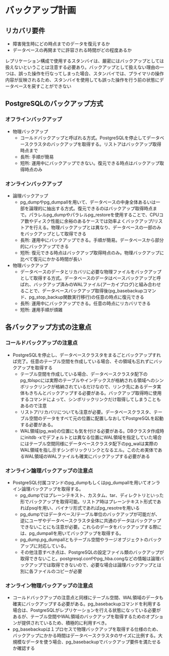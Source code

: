 # バックアップ計画

## リカバリ要件

- 障害発生時にどの時点までのデータを復元するか
- データベースの再開までに許容される時間がどの程度あるか

レプリケーション構成で使用するスタンバイは、厳密にはバックアップとしては扱えないということは注意する必要あり。バックアップとして扱えない理由の一つは、誤った操作を行なってしまった場合、スタンバイでは、プライマリの操作内容が反映されるため、スタンバイを使用しても誤った操作を行う前の状態にデータベースを戻すことができない

## PostgreSQLのバックアップ方式

### オフラインバックアップ

- 物理バックアップ
    - コールドバックアップと呼ばれる方式。PostgreSQLを停止してデータベースクラスタのバックアップを取得する。リストアはバックアップ取得時点まで
    - 長所: 手順が簡易
    - 短所: 運用中にバックアップできない。復元できる時点はバックアップ取得時点のみ

### オンラインバックアップ

- 論理バックアップ
    - pg_dumpやpg_dumpallを用いて、データベースの中身全体あるいは一部を論理的に抽出する方式。復元できるのはバックアップ取得時点まで。パラレルpg_dumpやパラレルpg_restoreを使用することで、CPUコア数やディスク性能に余裕のあるケースでは効率よくバックアップ/リストアを行える。物理バックアップとは異なり、データベースの一部のみをバックアップとして取得できる
    - 長所: 運用中にバックアップできる。手順が簡易。データベースから部分的にバックアップできる
    - 短所: 復元できる時点はバックアップ取得時点のみ。物理バックアップに比べて復元にかかる時間が長い
- 物理バックアップ
    - データベースのデータとリカバリに必要な物理ファイルをバックアップとして取得する方式。データベースのデータはベースバックアップと呼ばれ、バックアップ済みのWALファイル(アーカイブログ)と組み合わせることで、データベースバックアップ取得後(pg_basebackupコマンド、pg_stop_backup関数実行移行)の任意の時点に復元できる
    - 長所: 運用中にバックアップできる。任意の時点にリカバリできる
    - 短所: 運用手順が煩雑

## 各バックアップ方式の注意点

### コールドバックアップの注意点

- PostgreSQLを停止し、データベースクラスタをまるごとバックアップすれば完了。任意のテーブル空間を作成している場合、その領域も忘れずにバックアップを取得する
    - テーブル空間を作成している場合、データベースクラスタ配下のpg_tblspcには実際のテーブルやインデックスが格納される領域へのシンボリックリンクが格納されているだけなので、リンク先にあるデータ実体もきちんとバックアップする必要がある。バックアップ取得時に使用するコマンドによって、シンボリックリンクだけ取得してしまうこともあるので注意
    - リストア/リカバリについても注意が必要。データベースクラスタ、テーブル空間のデータをすべて元の位置に配置しなおしてPostgreSQLを起動する必要がある。
    - WAL領域(pg_wal)の位置にも気を付ける必要がある。DBクラスタ作成時にinitdb -xでデフォルトとは異なる位置にWAL領域を指定していた場合にはテーブル空間同様にデータベースクラスタ配下のpg_walは実際のWAL領域を指し示すシンボリックリンクとなるエル。このため実体であるWAL領域のWALファイルも確実にバックアップする必要がある

### オンライン論理バックアップの注意点

- PostgreSQL付属コマンドのpg_dumpもしくはpg_dumpallを用いてオンライン論理バックアップを取得する。
    - pg_dumpではプレーンテキスト、カスタム、tar、ディレクトリといった形でバックアップを取得可能。リストア時はプレーンテキスト形式であればpsqlを用い、バイナリ形式であればpg_resotreを用いる
    - pg_dumpではデータベース/テーブル単位のバックアップが可能だが、逆にユーザやデータベースクラスタ全体に共通のデータはバックアップできないことにも注意が必要。これらのデータをバックアップする際には、pg_dumpallを用いてバックアップを取得する。
    - pg_dump,pg_dumpallともテーブル空間やラージオブジェクトのバックアップに対応している。
    - その他注意すべき点は、PostgreSQLの設定ファイル類のバックアップが取得できないこと。postgresql.confやpg_hba.congなどの情報は論理バックアップでは取得できないので、必要な場合は論理バックアップとは別に各ファイルのコピーが必要

### オンライン物理バックアップの注意点

- コールドバックアップの注意点と同様にテーブル空間、WAL領域のデータも確実にバックアップする必要がある。pg_basebackupコマンドを利用する場合は、PostgreSQLがレプリケーションを行える状態になっている必要があるが、テーブル空間やWAL領域のバックアップを取得するためのオプションが提供されているため、積極的に利用すべき。
- pg_basebackupは１プロセスで物理バックアップを取得する仕様のため、バックアップにかかる時間はデータベースクラスタのサイズに比例する。大規模なデータを使う場合、pg_basebackupでバックアップ要件を満たせるか確認する
